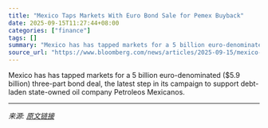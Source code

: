 ```yaml
---
title: "Mexico Taps Markets With Euro Bond Sale for Pemex Buyback"
date: 2025-09-15T11:27:44+08:00
categories: ["finance"]
tags: []
summary: "Mexico has has tapped markets for a 5 billion euro-denominated ($5.9 billion) three-part bond deal, the latest step in its campaign to support debt-laden state-owned oil company Petroleos Mexicanos."
source_url: "https://www.bloomberg.com/news/articles/2025-09-15/mexico-taps-markets-with-three-part-eurobond-sale-to-fund-pemex"
---
```


Mexico has has tapped markets for a 5 billion euro-denominated ($5.9 billion) three-part bond deal, the latest step in its campaign to support debt-laden state-owned oil company Petroleos Mexicanos.

---

*来源: [原文链接](https://www.bloomberg.com/news/articles/2025-09-15/mexico-taps-markets-with-three-part-eurobond-sale-to-fund-pemex)*
